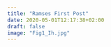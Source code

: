 ```yaml
---
title: "Ramses First Post"
date: 2020-05-01T12:17:38+02:00
draft: false
image: "Fig1_Ih.jpg"
---
```



